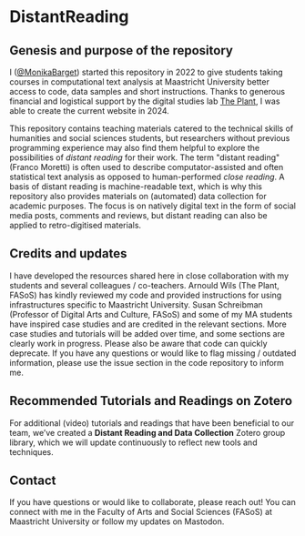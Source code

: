 # DistantReading

## Genesis and purpose of the repository

I ([@MonikaBarget](https://github.com/MonikaBarget/atr-historical-research/commits?author=MonikaBarget)) started this repository in 2022 to give students taking courses in computational text analysis at Maastricht University better access to code, data samples and short instructions. Thanks to generous financial and logistical support by the digital studies lab [The Plant](https://theplant.maastrichtuniversity.nl/), I was able to create the current website in 2024. 

This repository contains teaching materials catered to the technical skills of humanities and social sciences students, but researchers without previous programming experience may also find them helpful to explore the possibilities of *distant reading* for their work. The term "distant reading" (Franco Moretti) is often used to describe computator-assisted and often statistical text analysis as opposed to human-performed *close reading*. A basis of distant reading is machine-readable text, which is why this repository also provides materials on (automated) data collection for academic purposes. The focus is on natively digital text in the form of social media posts, comments and reviews, but distant reading can also be applied to retro-digitised materials.

## Credits and updates

I have developed the resources shared here in close collaboration with my students and several colleagues / co-teachers. Arnould Wils (The Plant, FASoS) has kindly reviewed my code and provided instructions for using infrastructures specific to Maastricht University. Susan Schreibman (Professor of Digital Arts and Culture, FASoS) and some of my MA students have inspired case studies and are credited in the relevant sections. More case studies and tutorials will be added over time, and some sections are clearly work in progress. Please also be aware that code can quickly deprecate. If you have any questions or would like to flag missing / outdated information, please use the issue section in the code repository to inform me.

## Recommended Tutorials and Readings on Zotero

For additional (video) tutorials and readings that have been beneficial to our team, we’ve created a **Distant Reading and Data Collection** Zotero group library, which we will update continuously to reflect new tools and techniques.

## Contact

If you have questions or would like to collaborate, please reach out! You can connect with me in the Faculty of Arts and Social Sciences (FASoS) at Maastricht University or follow my updates on Mastodon.


